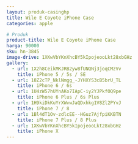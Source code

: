 ```yaml
---
layout: produk-casinghp
title: Wile E Coyote iPhone Case
categories: apple

# Produk
product-title: Wile E Coyote iPhone Case
harga: 90000
sku: hn-3845
image-drive: 1XKwVbYKnXhcBY5kIpojeooLkt28xbGHz
gallery:
  - url: 1X2h8CeikMKJRB2yw8fUNQNj3joqCMzVv
    title: iPhone 5 / 5s / SE
  - url: 18Z2cTP_NklNmgg_-JYHXYS3cB5brU_TL
    title: iPhone 6 / 6s
  - url: 1U4zW57hUYnAKo7IApC-iy2YJPkfOQ9pe
    title: iPhone 6 Plus / 6s Plus
  - url: 1H9kiDkKuYrXWvwJaQDxhkg1V8Zl2PYvJ
    title: iPhone 7 / 8
  - url: 1Bl4dT1Ov-zdlcEE--HGuz7AjfpiKKBTN
    title: iPhone 7 Plus / 8 Plus
  - url: 1XKwVbYKnXhcBY5kIpojeooLkt28xbGHz
    title: iPhone X
---
```

